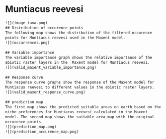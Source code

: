 # Muntiacus reevesi 
    ![](image_taxa.png) 
    ## Distribution of occurence points 
    The following map shows the distribution of the filtered occurence points for Muntiacus reevesi used in the Maxent model. 
    ![](occurrences.png)
    
    ## Variable importance 
    The variable importance graph shows the relative importance of the abiotic raster layers in the  Maxent model for Muntiacus reevesi. 
    ![](valid_maxent_variable_importance.png)
    
    ## Response curve 
    The response curve graphs show the response of the Maxent model for Muntiacus reevesi to different values in the abiotic raster layers. 
    ![](valid_maxent_response_curve.png)
    
    ## prediction map 
    The first map shows the predicted suitable areas on earth based on the niche preferences for Muntiacus reevesi calculated in the Maxent model. The second map shows the suitable area map with the original occurence points. 
    ![](prediction_map.png)
    ![](prediction_occurence_map.png)
    

